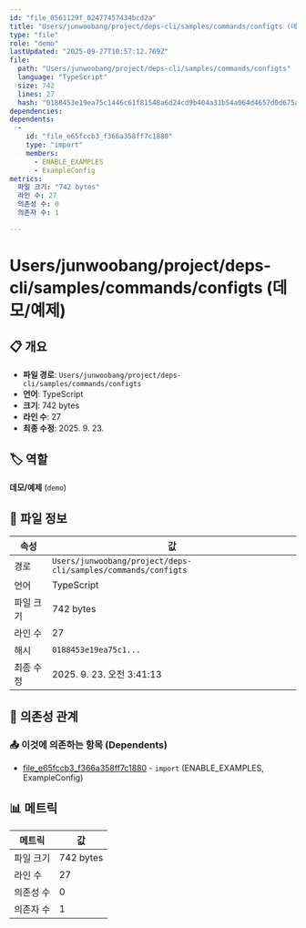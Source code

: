 ```yaml
---
id: "file_0561129f_02477457434bcd2a"
title: "Users/junwoobang/project/deps-cli/samples/commands/configts (데모/예제)"
type: "file"
role: "demo"
lastUpdated: "2025-09-27T10:57:12.769Z"
file:
  path: "Users/junwoobang/project/deps-cli/samples/commands/configts"
  language: "TypeScript"
  size: 742
  lines: 27
  hash: "0188453e19ea75c1446c61f81548a6d24cd9b404a31b54a064d4657d0d675ad3"
dependencies:
dependents:
  -
    id: "file_e65fccb3_f366a358ff7c1880"
    type: "import"
    members:
      - ENABLE_EXAMPLES
      - ExampleConfig
metrics:
  파일 크기: "742 bytes"
  라인 수: 27
  의존성 수: 0
  의존자 수: 1

---
```


# Users/junwoobang/project/deps-cli/samples/commands/configts (데모/예제)

## 📋 개요

- **파일 경로**: `Users/junwoobang/project/deps-cli/samples/commands/configts`
- **언어**: TypeScript
- **크기**: 742 bytes
- **라인 수**: 27
- **최종 수정**: 2025. 9. 23.

## 🏷️ 역할

**데모/예제** (`demo`)

## 📄 파일 정보

| 속성 | 값 |
|------|----|
| 경로 | `Users/junwoobang/project/deps-cli/samples/commands/configts` |
| 언어 | TypeScript |
| 파일 크기 | 742 bytes |
| 라인 수 | 27 |
| 해시 | `0188453e19ea75c1...` |
| 최종 수정 | 2025. 9. 23. 오전 3:41:13 |

## 🔗 의존성 관계

### 📤 이것에 의존하는 항목 (Dependents)

- [file_e65fccb3_f366a358ff7c1880](file_e65fccb3_f366a358ff7c1880.md) - `import` (ENABLE_EXAMPLES, ExampleConfig)

## 📊 메트릭

| 메트릭 | 값 |
|--------|----|
| 파일 크기 | 742 bytes |
| 라인 수 | 27 |
| 의존성 수 | 0 |
| 의존자 수 | 1 |

